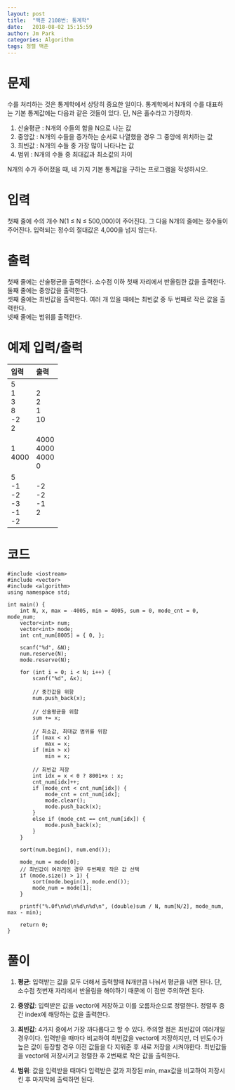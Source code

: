 ```yaml
---
layout: post
title:  "백준 2108번: 통계학"
date:   2018-08-02 15:15:59
author: Jm Park
categories: Algorithm
tags: 정렬 백준
---
```


# 문제
수를 처리하는 것은 통계학에서 상당히 중요한 일이다. 통계학에서 N개의 수를 대표하는 기본 통계값에는 다음과 같은 것들이 있다. 단, N은 홀수라고 가정하자.

1. 산술평균 : N개의 수들의 합을 N으로 나눈 값
2. 중앙값 : N개의 수들을 증가하는 순서로 나열했을 경우 그 중앙에 위치하는 값
3. 최빈값 : N개의 수들 중 가장 많이 나타나는 값
4. 범위 : N개의 수들 중 최대값과 최소값의 차이  

N개의 수가 주어졌을 때, 네 가지 기본 통계값을 구하는 프로그램을 작성하시오.    

# 입력
첫째 줄에 수의 개수 N(1 ≤ N ≤ 500,000)이 주어진다. 그 다음 N개의 줄에는 정수들이 주어진다. 입력되는 정수의 절대값은 4,000을 넘지 않는다.

# 출력
첫째 줄에는 산술평균을 출력한다. 소수점 이하 첫째 자리에서 반올림한 값을 출력한다.  
둘째 줄에는 중앙값을 출력한다.  
셋째 줄에는 최빈값을 출력한다. 여러 개 있을 때에는 최빈값 중 두 번째로 작은 값을 출력한다.  
넷째 줄에는 범위를 출력한다.

# 예제 입력/출력

| 입력 | 출력 |
| :--- | :--- |  
| 5<br>1<br>3<br>8<br>-2<br>2 | 2<br>2<br>1<br>10 |
| 1<br>4000 | 4000<br>4000<br>4000<br>0 |
| 5<br>-1<br>-2<br>-3<br>-1<br>-2 | -2<br>-2<br>-1<br>2 |

# 코드
```{.cpp}
#include <iostream>
#include <vector>
#include <algorithm>
using namespace std;

int main() {
	int N, x, max = -4005, min = 4005, sum = 0, mode_cnt = 0, mode_num;
	vector<int> num;
	vector<int> mode;
	int cnt_num[8005] = { 0, };

	scanf("%d", &N);
	num.reserve(N);
	mode.reserve(N);

	for (int i = 0; i < N; i++) {
		scanf("%d", &x);
		
		// 중간값을 위함
		num.push_back(x);

		// 산술평균을 위함
		sum += x;

		// 최소값, 최대값 범위를 위함
		if (max < x)
			max = x;
		if (min > x)
			min = x;

		// 최빈값 저장
		int idx = x < 0 ? 8001+x : x;
		cnt_num[idx]++;
		if (mode_cnt < cnt_num[idx]) {
			mode_cnt = cnt_num[idx];
			mode.clear();
			mode.push_back(x);
		}
		else if (mode_cnt == cnt_num[idx]) {
			mode.push_back(x);
		}
	}

	sort(num.begin(), num.end());

	mode_num = mode[0];
	// 최빈값이 여러개인 경우 두번째로 작은 값 선택
	if (mode.size() > 1) {
		sort(mode.begin(), mode.end());
		mode_num = mode[1];
	}
	
	printf("%.0f\n%d\n%d\n%d\n", (double)sum / N, num[N/2], mode_num, max - min);

	return 0;
}
```

# 풀이
1. **평균**: 입력받는 값을 모두 더해서 출력할때 N개만큼 나눠서 평균을 내면 된다. 단, 소수점 첫번재 자리에서 반올림을 해야하기 때문에 이 점만 주의하면 된다.  
   
2. **중앙값**: 입력받은 값을 vector에 저장하고 이를 오름차순으로 정렬한다. 정렬후 중간 index에 해당하는 값을 출력한다.  
   
3. **최빈값**: 4가지 중에서 가장 까다롭다고 할 수 있다. 주의할 점은 최빈값이 여러개일 경우이다. 입력받을 때마다 비교하여 최빈값을 vector에 저장하지만, 더 빈도수가 높은 값이 등장할 경우 이전 값들을 다 지워준 후 새로 저장을 시켜야한다. 최빈값들을 vector에 저장시키고 정렬한 후 2번째로 작은 값을 출력한다.  

4. **범위**: 값을 입력받을 때마다 입력받은 값과 저장된 min, max값을 비교하여 저장시킨 후 마지막에 출력하면 된다.